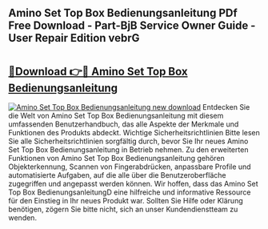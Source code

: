 ## Amino Set Top Box Bedienungsanleitung PDf Free Download - Part-BjB Service Owner Guide - User Repair Edition vebrG

# <h2><a href="http://df5pbhf.blite.top/?on=Amino+Set+Top+Box+Bedienungsanleitung">🔗Download 👉🔴 Amino Set Top Box Bedienungsanleitung</a></h2>

[![Amino Set Top Box Bedienungsanleitung new download](https://i.imgur.com/lujVjoI.png)](http://df5pbhf.blite.top/?on=Amino+Set+Top+Box+Bedienungsanleitung)
Entdecken Sie die Welt von Amino Set Top Box Bedienungsanleitung mit diesem umfassenden Benutzerhandbuch, das alle Aspekte der Merkmale und Funktionen des Produkts abdeckt. Wichtige Sicherheitsrichtlinien Bitte lesen Sie alle Sicherheitsrichtlinien sorgfältig durch, bevor Sie Ihr neues Amino Set Top Box Bedienungsanleitung in Betrieb nehmen. Zu den erweiterten Funktionen von Amino Set Top Box Bedienungsanleitung gehören Objekterkennung, Scannen von Fingerabdrücken, anpassbare Profile und automatisierte Aufgaben, auf die alle über die Benutzeroberfläche zugegriffen und angepasst werden können. Wir hoffen, dass das Amino Set Top Box BedienungsanleitungD eine hilfreiche und informative Ressource für den Einstieg in Ihr neues Produkt war. Sollten Sie Hilfe oder Klärung benötigen, zögern Sie bitte nicht, sich an unser Kundendienstteam zu wenden.
